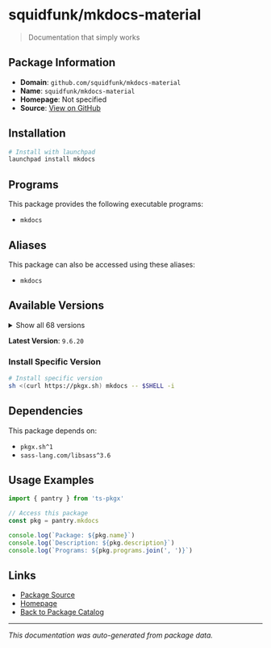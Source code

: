 # squidfunk/mkdocs-material

> Documentation that simply works

## Package Information

- **Domain**: `github.com/squidfunk/mkdocs-material`
- **Name**: `squidfunk/mkdocs-material`
- **Homepage**: Not specified
- **Source**: [View on GitHub](https://github.com/pkgxdev/pantry/tree/main/projects/github.com/squidfunk/mkdocs-material/package.yml)

## Installation

```bash
# Install with launchpad
launchpad install mkdocs
```

## Programs

This package provides the following executable programs:

- `mkdocs`

## Aliases

This package can also be accessed using these aliases:

- `mkdocs`

## Available Versions

<details>
<summary>Show all 68 versions</summary>

- `9.6.20`, `9.6.19`, `9.6.18`, `9.6.17`, `9.6.16`
- `9.6.15`, `9.6.14`, `9.6.13`, `9.6.12`, `9.6.11`
- `9.6.10`, `9.6.9`, `9.6.8`, `9.6.7`, `9.6.6`
- `9.6.5`, `9.6.4`, `9.6.3`, `9.6.2`, `9.6.1`
- `9.6.0`, `9.5.50`, `9.5.49`, `9.5.48`, `9.5.47`
- `9.5.46`, `9.5.45`, `9.5.44`, `9.5.43`, `9.5.42`
- `9.5.41`, `9.5.40`, `9.5.39`, `9.5.38`, `9.5.37`
- `9.5.36`, `9.5.35`, `9.5.34`, `9.5.33`, `9.5.32`
- `9.5.31`, `9.5.30`, `9.5.29`, `9.5.28`, `9.5.27`
- `9.5.26`, `9.5.25`, `9.5.24`, `9.5.23`, `9.5.22`
- `9.5.21`, `9.5.20`, `9.5.19`, `9.5.18`, `9.5.17`
- `9.5.16`, `9.5.15`, `9.5.14`, `9.5.13`, `9.5.12`
- `9.5.11`, `9.5.10`, `9.5.9`, `9.5.8`, `9.5.7`
- `9.5.6`, `9.5.5`, `9.5.4`

</details>

**Latest Version**: `9.6.20`

### Install Specific Version

```bash
# Install specific version
sh <(curl https://pkgx.sh) mkdocs -- $SHELL -i
```

## Dependencies

This package depends on:

- `pkgx.sh^1`
- `sass-lang.com/libsass^3.6`

## Usage Examples

```typescript
import { pantry } from 'ts-pkgx'

// Access this package
const pkg = pantry.mkdocs

console.log(`Package: ${pkg.name}`)
console.log(`Description: ${pkg.description}`)
console.log(`Programs: ${pkg.programs.join(', ')}`)
```

## Links

- [Package Source](https://github.com/pkgxdev/pantry/tree/main/projects/github.com/squidfunk/mkdocs-material/package.yml)
- [Homepage](#)
- [Back to Package Catalog](../../../package-catalog.md)

---

*This documentation was auto-generated from package data.*
